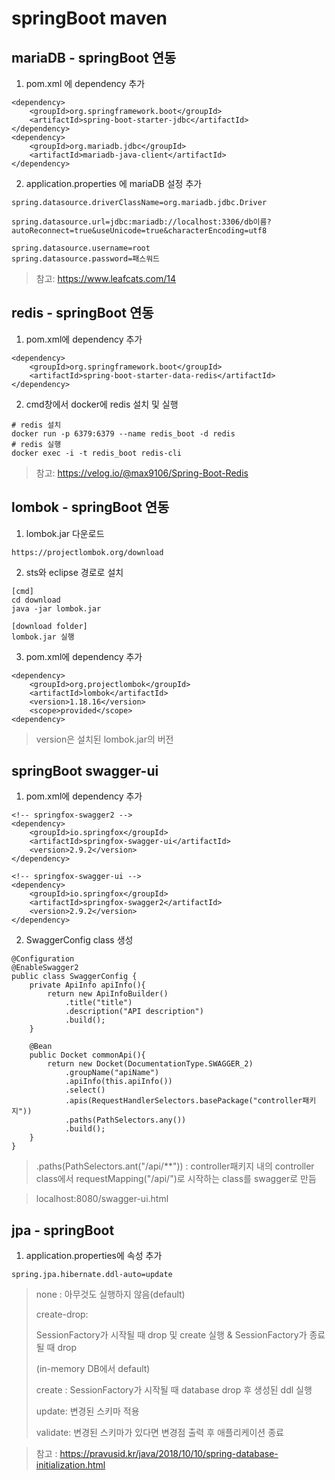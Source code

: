 # springBoot maven

## mariaDB - springBoot 연동

1. pom.xml 에 dependency 추가

```
<dependency>
	<groupId>org.springframework.boot</groupId>
	<artifactId>spring-boot-starter-jdbc</artifactId>
</dependency>
<dependency>
	<groupId>org.mariadb.jdbc</groupId>
	<artifactId>mariadb-java-client</artifactId>
</dependency>
```

2. application.properties 에 mariaDB 설정 추가

```
spring.datasource.driverClassName=org.mariadb.jdbc.Driver

spring.datasource.url=jdbc:mariadb://localhost:3306/db이름?autoReconnect=true&useUnicode=true&characterEncoding=utf8

spring.datasource.username=root
spring.datasource.password=패스워드
```

> 참고: https://www.leafcats.com/14



## redis - springBoot 연동

1. pom.xml에 dependency 추가

```
<dependency>
	<groupId>org.springframework.boot</groupId>
	<artifactId>spring-boot-starter-data-redis</artifactId>
</dependency>
```

2. cmd창에서 docker에 redis 설치 및 실행

```
# redis 설치
docker run -p 6379:6379 --name redis_boot -d redis
# redis 실행
docker exec -i -t redis_boot redis-cli
```

> 참고: https://velog.io/@max9106/Spring-Boot-Redis



## lombok - springBoot 연동

1. lombok.jar 다운로드

```
https://projectlombok.org/download
```

2.  sts와 eclipse 경로로 설치

```
[cmd]
cd download
java -jar lombok.jar

[download folder]
lombok.jar 실행
```

3. pom.xml에 dependency 추가

```
<dependency>
	<groupId>org.projectlombok</groupId>
	<artifactId>lombok</artifactId>
	<version>1.18.16</version>
	<scope>provided</scope>
<dependency>
```

> version은 설치된 lombok.jar의 버전



## springBoot swagger-ui

1. pom.xml에 dependency 추가

```
<!-- springfox-swagger2 -->
<dependency>
	<groupId>io.springfox</groupId>
	<artifactId>springfox-swagger-ui</artifactId>
	<version>2.9.2</version>
</dependency>

<!-- springfox-swagger-ui -->
<dependency>
	<groupId>io.springfox</groupId>
	<artifactId>springfox-swagger2</artifactId>
	<version>2.9.2</version>
</dependency>
```

2. SwaggerConfig class 생성

```
@Configuration
@EnableSwagger2
public class SwaggerConfig {
	private ApiInfo apiInfo(){
		return new ApiInfoBuilder()
			.title("title")
			.description("API description")
			.build();
	}
	
	@Bean
	public Docket commonApi(){
		return new Docket(DocumentationType.SWAGGER_2)
			.groupName("apiName")
			.apiInfo(this.apiInfo())
			.select()
			.apis(RequestHandlerSelectors.basePackage("controller패키지"))
			.paths(PathSelectors.any())
			.build();
	}
}
```

> .paths(PathSelectors.ant("/api/**")) : controller패키지 내의 controller class에서 requestMapping("/api/")로 시작하는 class를 swagger로 만듬

> localhost:8080/swagger-ui.html



## jpa - springBoot

1. application.properties에 속성 추가

```
spring.jpa.hibernate.ddl-auto=update
```

> none : 아무것도 실행하지 않음(default)
>
> create-drop: 
>
> SessionFactory가 시작될 때 drop 및 create 실행 & SessionFactory가 종료될 때 drop
>
> (in-memory DB에서 default)
>
> create : SessionFactory가 시작될 때 database drop 후 생성된 ddl 실행
>
> update: 변경된 스키마 적용
>
> validate: 변경된 스키마가 있다면 변경점 출력 후 애플리케이션 종료

> 참고 : https://pravusid.kr/java/2018/10/10/spring-database-initialization.html